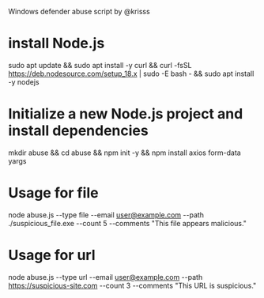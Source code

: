 Windows defender abuse script by @krisss

# install Node.js
sudo apt update && sudo apt install -y curl && curl -fsSL https://deb.nodesource.com/setup_18.x | sudo -E bash - && sudo apt install -y nodejs

# Initialize a new Node.js project and install dependencies
mkdir abuse && cd abuse && npm init -y && npm install axios form-data yargs

# Usage for file
node abuse.js --type file --email user@example.com --path ./suspicious_file.exe --count 5 --comments "This file appears malicious."

# Usage for url
node abuse.js --type url --email user@example.com --path https://suspicious-site.com --count 3 --comments "This URL is suspicious."
